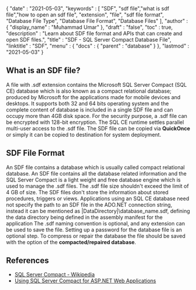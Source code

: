 {
  "date" : "2021-05-03",
  "keywords" : [ "SDF", "sdf file","what is sdf file","how to open an sdf file", "extension", "file", "sdf file format", "Database File Type", "Database File Format", "Database Files" ],
  "author" : {
    "display_name" : "Muhammad Umar"
  },
  "draft" : "false",
  "toc" : true,
  "description" : "Learn about SDF file format and APIs that can create and open SDF files.",
  "title" : "SDF - SQL Server Compact Database File",
  "linktitle" : "SDF",
  "menu" : {
    "docs" : {
      "parent" : "database"
    }
  },
  "lastmod" : "2021-05-03"
}

## What is an SDF file?
A file with .sdf extension contains the Microsoft SQL Server Compact (SQL CE) database which is also known as a compact relational database; produced by Microsoft for the applications made for mobile devices and desktops. It supports both 32 and 64 bits operating system and the complete content of database is included in a single SDF file and can occupy more than 4GB disk space. For the security purpose, a .sdf file can be encrypted with 128-bit encryption. The SQL CE runtime settles parallel multi-user access to the .sdf file. The SDF file can be copied via **QuickOnce** or simply it can be copied to destination for system deployment.

## SDF File Format
An SDF file contains a database which is usually called compact relational database. An SDF file contains all the database related information and the SQL Server Compact is a light weight and free database engine which is used to manage the .sdf files. The .sdf file size shouldn't exceed the limit of 4 GB of size. The SDF files don't store the information about stored procedures, triggers or views. Applications using an SQL CE database need not specify the path to an SDF file in the ADO.NET connection string, instead it can be mentioned as |DataDirectory|\database_name.sdf, defining the data directory being defined in the assembly manifest for the application
The .sdf naming convention is optional, and any extension can be used to save the file. Setting up a password for the database file is an optional step. To compress or repair the database the file should be saved with the option of the **compacted/repaired database**.

## References

 * [SQL Server Compact - Wikipedia](https://en.wikipedia.org/wiki/SQL_Server_Compact)
 * [Using SQL Server Compact for ASP.NET Web Applications](https://learn.microsoft.com/en-us/previous-versions/aspnet/ms247257(v=vs.110))

